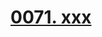 # [0071. xxx](https://github.com/Tdahuyou/TNotes.react/tree/main/notes/0071.%20xxx)

<!-- region:toc -->

<!-- endregion:toc -->
